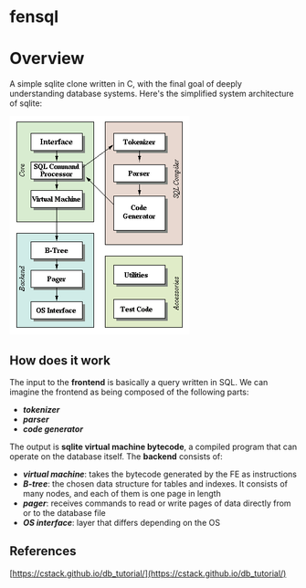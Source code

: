 # fensql

# Overview

A simple sqlite clone written in C, with the final goal of deeply understanding database systems.
Here's the simplified system architecture of sqlite:

![Sqlite Architecture](resources/sqlite_schema.gif)

## How does it work

The input to the **frontend** is basically a query written in SQL. We can imagine the frontend as being composed of the following parts:

- _**tokenizer**_
- _**parser**_
- _**code generator**_

The output is **sqlite virtual machine bytecode**, a compiled program that can operate on the database itself.
The **backend** consists of:

- _**virtual machine**_: takes the bytecode generated by the FE as instructions
- _**B-tree**_: the chosen data structure for tables and indexes. It consists of many nodes, and each of them is one page in length
- _**pager**_: receives commands to read or write pages of data directly from or to the database file
- _**OS interface**_: layer that differs depending on the OS

## References
[https://cstack.github.io/db_tutorial/](https://cstack.github.io/db_tutorial/)